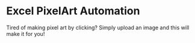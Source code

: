 # Excel PixelArt Automation
 Tired of making pixel art by clicking? Simply upload an image and this will make it for you!
